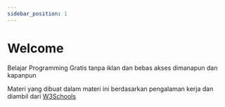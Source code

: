 ```yaml
---
sidebar_position: 1
---
```


# Welcome

Belajar Programming Gratis tanpa iklan dan bebas akses dimanapun dan kapanpun

Materi yang dibuat dalam materi ini berdasarkan pengalaman kerja dan diambil dari [W3Schools](https://www.w3schools.com/)
